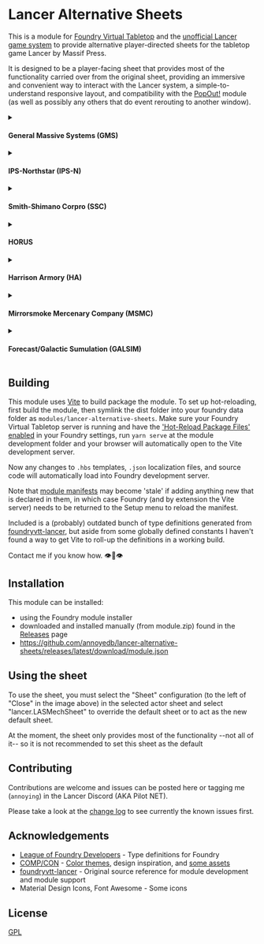 # Lancer Alternative Sheets
This is a module for [Foundry Virtual Tabletop](https://foundryvtt.com/) and the [unofficial Lancer game system](https://github.com/Eranziel/foundryvtt-lancer) to provide alternative player-directed sheets for the tabletop game Lancer by Massif Press.

It is designed to be a player-facing sheet that provides most of the functionality carried over from the original sheet, providing an immersive and convenient way to interact with the Lancer system, a simple-to-understand responsive layout, and compatibility with the [PopOut!](https://github.com/League-of-Foundry-Developers/fvtt-module-popout) module (as well as possibly any others that do event rerouting to another window).

<details markdown="1">
  <summary>
    <h4>General Massive Systems (GMS)</h4>
  </summary>
  <div align="center">
    <img src="https://raw.githubusercontent.com/annoyedb/lancer-alternative-sheets/refs/heads/master/docs/GMS.png"/>
  </div>
</details>
<details markdown="1">
  <summary>
    <h4>IPS-Northstar (IPS-N)</h4>
  </summary>
  <div align="center">
    <img src="https://raw.githubusercontent.com/annoyedb/lancer-alternative-sheets/refs/heads/master/docs/IPS-N.png"/>
  </div>
</details>
<details markdown="1">
  <summary>
    <h4>Smith-Shimano Corpro (SSC)</h4>
  </summary>
  <div align="center">
    <img src="https://raw.githubusercontent.com/annoyedb/lancer-alternative-sheets/refs/heads/master/docs/SSC.png"/>
  </div>
</details>
<details>
  <summary>
    <h4>HORUS</h4>
  </summary>
  <div align="center">
    <img src="https://raw.githubusercontent.com/annoyedb/lancer-alternative-sheets/refs/heads/master/docs/HORUS.png"/>
  </div>
</details>
<details markdown="1">
  <summary>
    <h4>Harrison Armory (HA)</h4>
  </summary>
  <div align="center">
    <img src="https://raw.githubusercontent.com/annoyedb/lancer-alternative-sheets/refs/heads/master/docs/HA.png"/>
  </div>
</details>
<details markdown="1">
  <summary>
    <h4>Mirrorsmoke Mercenary Company (MSMC)</h4>
  </summary>
  <div align="center">
    <img src="https://raw.githubusercontent.com/annoyedb/lancer-alternative-sheets/refs/heads/master/docs/MSMC.png"/>
  </div>
</details>
<details markdown="1">
  <summary>
    <h4>Forecast/Galactic Sumulation (GALSIM)</h4>
  </summary>
  <div align="center">
    <img src="https://raw.githubusercontent.com/annoyedb/lancer-alternative-sheets/refs/heads/master/docs/GALSIM.png"/>
  </div>
</details>

## Building
This module uses [Vite](https://vite.dev/guide/) to build package the module. 
To set up hot-reloading, first build the module, then symlink the dist folder into your foundry data folder as `modules/lancer-alternative-sheets`. 
Make sure your Foundry Virtual Tabletop server is running and have the ['Hot-Reload Package Files' enabled](/docs/HotReload.png) in your Foundry settings, run `yarn serve` at the module development folder and your browser will automatically open to the Vite development server.

Now any changes to `.hbs` templates, `.json` localization files, and source code will automatically load into Foundry development server.

Note that [module manifests](/dist/module.json) may become 'stale' if adding anything new that is declared in them, in which case Foundry (and by extension the Vite server) needs to be returned to the Setup menu to reload the manifest.

Included is a (probably) outdated bunch of type definitions generated from [foundryvtt-lancer](https://github.com/Eranziel/foundryvtt-lancer), but aside from some globally defined constants I haven't found a way to get Vite to roll-up the definitions in a working build.

Contact me if you know how. :eye::lips::eye:

## Installation
This module can be installed:
* using the Foundry module installer
* downloaded and installed manually (from module.zip) found in the [Releases](https://github.com/annoyedb/lancer-alternative-sheets/releases) page
* https://github.com/annoyedb/lancer-alternative-sheets/releases/latest/download/module.json

## Using the sheet
To use the sheet, you must select the "Sheet" configuration (to the left of "Close" in the image above) in the selected actor sheet and select "lancer.LASMechSheet" to override the default sheet or to act as the new default sheet.

At the moment, the sheet only provides most of the functionality --not all of it-- so it is not recommended to set this sheet as the default

## Contributing
Contributions are welcome and issues can be posted here or tagging me (`annoying`) in the Lancer Discord (AKA Pilot NET).

Please take a look at the [change log](/CHANGELOG.md) to see currently the known issues first.

## Acknowledgements
* [League of Foundry Developers](https://github.com/League-of-Foundry-Developers/foundry-vtt-types) - Type definitions for Foundry
* [COMP/CON](https://github.com/massif-press/compcon) - [Color themes](./src/styles/themes/), design inspiration, and [some assets](./src/assets/)
* [foundryvtt-lancer](https://github.com/Eranziel/foundryvtt-lancer) - Original source reference for module development and module support
* Material Design Icons, Font Awesome - Some icons

## License
[GPL](/LICENSE.md)
